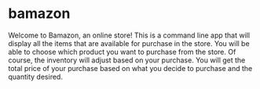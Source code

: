 # bamazon

Welcome to Bamazon, an online store! This is a command line app that will display all the items that are available for purchase in the store. You will be able to choose which product you want to purchase from the store. Of course, the inventory will adjust based on your purchase. You will get the total price of your purchase based on what you decide to purchase and the quantity desired.
